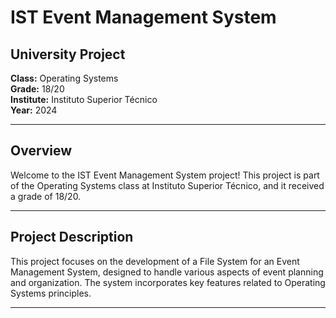 # IST Event Management System

## University Project

**Class:** Operating Systems  
**Grade:** 18/20  
**Institute:** Instituto Superior Técnico  
**Year:** 2024

---

## Overview

Welcome to the IST Event Management System project! This project is part of the Operating Systems class at Instituto Superior Técnico, and it received a grade of 18/20.

---

## Project Description

This project focuses on the development of a File System for an Event Management System, designed to handle various aspects of event planning and organization. The system incorporates key features related to Operating Systems principles.

---
